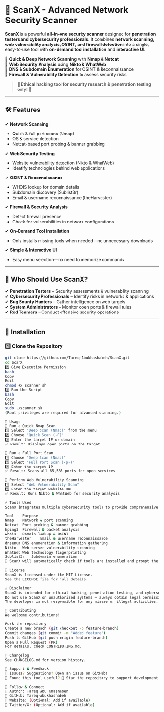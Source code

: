 # 🚀 ScanX - Advanced Network Security Scanner

**ScanX** is a powerful **all-in-one security scanner** designed for **penetration testers and cybersecurity professionals**. It combines **network scanning, web vulnerability analysis, OSINT, and firewall detection** into a single, easy-to-use tool with **on-demand tool installation** and **interactive UI**.

🔹 **Quick & Deep Network Scanning** with **Nmap & Netcat**  
🔹 **Web Security Analysis** using **Nikto & WhatWeb**  
🔹 **DNS & Subdomain Enumeration** for OSINT & Reconnaissance  
🔹 **Firewall & Vulnerability Detection** to assess security risks  

> **📌 Ethical hacking tool for security research & penetration testing only! 🚀**

---

## **🛠️ Features**
✔ **Network Scanning**
   - Quick & full port scans (Nmap)
   - OS & service detection  
   - Netcat-based port probing & banner grabbing  

✔ **Web Security Testing**
   - Website vulnerability detection (Nikto & WhatWeb)  
   - Identify technologies behind web applications  

✔ **OSINT & Reconnaissance**
   - WHOIS lookup for domain details  
   - Subdomain discovery (Sublist3r)  
   - Email & username reconnaissance (theHarvester)  

✔ **Firewall & Security Analysis**
   - Detect firewall presence  
   - Check for vulnerabilities in network configurations  

✔ **On-Demand Tool Installation**
   - Only installs missing tools when needed—no unnecessary downloads  

✔ **Simple & Interactive UI**
   - Easy menu selection—no need to memorize commands  

---

## **🎯 Who Should Use ScanX?**
✔ **Penetration Testers** – Security assessments & vulnerability scanning  
✔ **Cybersecurity Professionals** – Identify risks in networks & applications  
✔ **Bug Bounty Hunters** – Gather intelligence on web targets  
✔ **System Administrators** – Monitor open ports & firewall rules  
✔ **Red Teamers** – Conduct offensive security operations  

---

## **📌 Installation**
### **1️⃣ Clone the Repository**
```bash
git clone https://github.com/Tareq-Abukhashabeh/ScanX.git
cd ScanX
2️⃣ Give Execution Permission
bash
Copy
Edit
chmod +x scanner.sh
3️⃣ Run the Script
bash
Copy
Edit
sudo ./scanner.sh
(Root privileges are required for advanced scanning.)

🔹 Usage
📍 Run a Quick Nmap Scan
1️⃣ Select "Deep Scan (Nmap)" from the menu
2️⃣ Choose "Quick Scan (-F)"
3️⃣ Enter the target IP or domain
✅ Result: Displays open ports on the target

📍 Run a Full Port Scan
1️⃣ Choose "Deep Scan (Nmap)"
2️⃣ Select "Full Port Scan (-p-)"
3️⃣ Enter the target IP
✅ Result: Scans all 65,535 ports for open services

📍 Perform Web Vulnerability Scanning
1️⃣ Select "Web Vulnerability Scan"
2️⃣ Enter the target website URL
✅ Result: Runs Nikto & WhatWeb for security analysis

⚡ Tools Used
ScanX integrates multiple cybersecurity tools to provide comprehensive security testing:

Tool	Purpose
Nmap	Network & port scanning
Netcat	Port probing & banner grabbing
hping3	Firewall & packet analysis
whois	Domain lookup & OSINT
theHarvester	Email & username reconnaissance
dnsenum	DNS enumeration & information gathering
Nikto	Web server vulnerability scanning
WhatWeb	Web technology fingerprinting
Sublist3r	Subdomain enumeration
🔹 ScanX will automatically check if tools are installed and prompt the user to install missing ones.

📜 License
ScanX is licensed under the MIT License.
See the LICENSE file for full details.

⚠️ Disclaimer
ScanX is intended for ethical hacking, penetration testing, and cybersecurity research only.
Do not use ScanX on unauthorized systems – always obtain legal permission before scanning.
The developer is not responsible for any misuse or illegal activities.

🤝 Contributing
We welcome contributions!

Fork the repository
Create a new branch (git checkout -b feature-branch)
Commit changes (git commit -m "Added feature")
Push to GitHub (git push origin feature-branch)
Open a Pull Request (PR)
For details, check CONTRIBUTING.md.

📅 Changelog
See CHANGELOG.md for version history.

📢 Support & Feedback
📌 Issues? Suggestions? Open an issue on GitHub!
📌 Found this tool useful? 🌟 Star the repository to support development!

🔗 Follow & Connect
🔹 Author: Tareq Abu Khashabeh
🔹 GitHub: Tareq-Abukhashabeh
🔹 Website: (Optional: Add if available)
🔹 Twitter/X: (Optional: Add if available)
